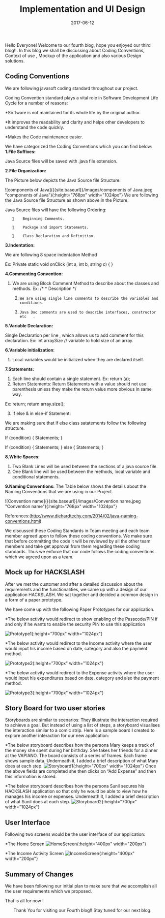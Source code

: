 ﻿---
layout: post
title: "Implementation and UI Design"
date: 2017-06-12
---

Hello Everyone!
Welcome to our fourth blog, hope you enjoyed our third blog!!.    In this blog we shall be discussing about Coding Conventions, Context of use , Mockup of the application and also various Design solutions.

## Coding Conventions
We are following javasoft coding standard throughout our project.

Coding Convention standard plays a vital role in Software Development Life Cycle for a number of reasons:

*Software is not maintained for its whole life by the original author.

*It improves the readability and clarity and helps other developers to understand the code quickly.

*Makes the Code maintenance easier.

We have categorized the Coding Conventions which you can find below:
**1.File Suffixes:**

Java Source files will be saved with .java file extension.

**2.File Organization:**

The Picture below depicts the Java Source file Structure.

![components of Java]({{site.baseurl}}/images/components of Java.jpeg "components of Java"){:height="768px" width="1024px"}
We are following the Java Source file Structure as shown above in the Picture.

Java Source files will have the following Ordering:

       	Beginning Comments.

       	Package and import Statements.

       	Class Declaration and Definition.

**3.Indentation:**

We are following 8 space indentation Method 

Ex:
 Private static void onClick (int a,
 	        int b, string c) {
}


**4.Commenting Convention:**

1.	We are using Block Comment Method to describe about the classes and methods.
Ex: 		/*
 		  * Description
  		*/
		
	2.     We are using single line comments to describe the variables and conditions.
	
	3.     Java Doc comments are used to describe interfaces, constructor etc	.
	
**5.Variable Declaration:**

Single Declaration  per line , which allows us to add comment for this declaration.
	      Ex:  int arraySize    // variable to hold size of an array. 

**6.Variable initialization:**

1.	Local variables would be initialized when they are declared itself.

**7.Statements:**

1.	Each line should contain a single statement.
Ex: return (a);
2.	Return Statements:
Return Statements with a value should not use parenthesis  unless they make the return value more obvious in same way.

Ex: return;  return array.size();

3.	If else & in else-if Statement:

We are making sure that If else class satatements  follow the following structure.

If (condition) {
	Statements;
}

If (condition) {
	Statements;
} else {
	Statements;
}

**8.White Spaces:**

1.	Two Blank Lines will be used between the sections of a java source file.
2.	One Blank line will be used between the methods, local variable  and conditional statements.

**9.Naming Conventions:**
The Table below shows the details about the Naming Conventions that we are using in our Project. 

![Convention name]({{site.baseurl}}/images/Convention name.jpeg "Convention name"){:height="768px" width="1024px"}

References:(http://www.diehardtechy.com/2014/02/java-naming-conventions.html)

We discussed these Coding Standards in Team meeting and each team member agreed upon to follow these coding conventions.
We make sure that before committing the code it will be reviewed by all the other team members and take get approval from them regarding these coding standards.
Thus we enforce that our code follows the coding conventions which we agreed upon as a team.


## Mock up for HACKSLASH

After we met the customer and after a detailed discussion about the requirements and the functionalities, we came up with a design of our application HACKSLASH. We sat together and decided a common design in a form of a paper prototype.

We have come up with the following Paper Prototypes for our application.

*The below activity would redirect to show enabling of the Passcode/PIN if and only if he wants to enable the security PIN to use this application 

![Prototype1]({{site.baseurl}}/images/prototype1.png "Login Action"){:height="700px" width="1024px"}

*The below activity would redirect to the Income activity where the user would input his income based on date, category and also the payment method.

![Prototype2]({{site.baseurl}}/images/prototype2.png "Income Activity"){:height="700px" width="1024px"}

*The below activity would redirect to the Expense activity where the user would input his expenditures based on date, category and also the payment method.

![Prototype3]({{site.baseurl}}/images/prototype3.png "Expense Activity"){:height="700px" width="1024px"}

## Story Board for two user stories

Storyboards are similar to scenarios: They illustrate the interaction required to achieve a goal. But instead of using a list of steps, a storyboard visualises the interaction similar to a comic strip. Here is a sample board I created to explore another interaction for our new application:

*The below storyboard describes how the persona Mary keeps a track of the money she spent during her birthday. She takes her friends for a dinner at the VAPIANO. The board consists of a series of frames. Each frame shows sample data. Underneath it, I added a brief description of what Mary does at each step.
![Storyboard1]({{site.baseurl}}/images/storyboard1.png "Adding Expense"){:height="700px" width="1024px"}
Once the above fields are completed she then clicks on “Add Expense” and then this information is stored.

*The below storyboard describes how the persona Sunil secures his HACKSLASH application so that only he would be able to view how he manages his income or expenses. Underneath it, I added a brief description of what Sunil does at each step. 
![Storyboard2]({{site.baseurl}}/images/storyboard2.png "Adding Expense"){:height="700px" width="1024px"}

## User Interface

Following two screens would be the user interface of our application:

*The Home Screen
![HomeScreen]({{site.baseurl}}/images/homescreen.png "Home Screen"){:height="400px" width="200px"}

*The Income Activity Screen
![IncomeScreen]({{site.baseurl}}/images/incomescreen.png "Income Activity Screen"){:height="400px" width="200px"}

## Summary of Changes 

We have been following our initial plan to make sure that we accomplish  all the user requirements which we proposed.

That is all for now !

<p align="center">
Thank You for visiting our Fourth blog!! Stay tuned for our next blog. 
</p>




